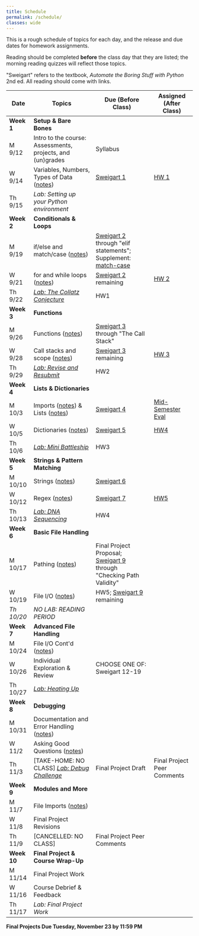 ```yaml
---
title: Schedule
permalink: /schedule/
classes: wide
---
```


This is a rough schedule of topics for each day, and the release and due dates for homework assignments. 

Reading should be completed **before** the class day that they are listed; the morning reading quizzes will reflect those topics.

"Sweigart" refers to the textbook, _Automate the Boring Stuff with Python_ 2nd ed. All reading should come with links. 

| Date	| Topics	| Due (Before Class) |	Assigned (After Class) |
| ------- | --------------- | ------------- | -------------- |
| **Week 1** | **Setup & Bare Bones** | | |
| M 9/12 | Intro to the course: Assessments, projects, and (un)grades | Syllabus | |
| W 9/14 | Variables, Numbers, Types of Data ([notes][notes-wk1-vars]) | [Sweigart 1][sweigart-1]| [HW 1][hw-1] |
| Th 9/15 | _Lab: Setting up your Python environment_| | |
| **Week 2** | **Conditionals & Loops** | | |
| M 9/19 | if/else and match/case ([notes][notes-wk2-if])| [Sweigart 2][sweigart-2] through "elif statements"; Supplement: [match-case][wk1-supp] | |
| W 9/21 | for and while loops ([notes][notes-wk2-loops]) | [Sweigart 2][sweigart-2] remaining | [HW 2][hw-2] |
| Th 9/22 | [_Lab: The Collatz Conjecture_][lab-2] | HW1 | |
| **Week 3** | **Functions** | | |
| M 9/26 | Functions ([notes][notes-wk3-functions])| [Sweigart 3][sweigart-3] through "The Call Stack" | |
| W 9/28 | Call stacks and scope ([notes][notes-wk3-scope]) | [Sweigart 3][sweigart-3] remaining | [HW 3][hw-3] |
| Th 9/29 | [_Lab: Revise and Resubmit_][lab-3] | HW2 | |]
| **Week 4** | **Lists & Dictionaries** | | |
| M 10/3 | Imports ([notes][notes-wk4-imports]) & Lists ([notes][notes-wk4-lists]) | [Sweigart 4][sweigart-4] | [Mid-Semester Eval][mid-eval] |
| W 10/5 | Dictionaries ([notes][notes-wk4-dicts]) | [Sweigart 5][sweigart-5] | [HW4][hw-4] |
| Th 10/6 | [_Lab: Mini Battleship_][lab-4] | HW3| |
| **Week 5** | **Strings & Pattern Matching** | | |
| M 10/10 | Strings ([notes][notes-wk5-strings]) | [Sweigart 6][sweigart-6] | |
| W 10/12 | Regex ([notes][notes-wk5-regex]) | [Sweigart 7][sweigart-7] | [HW5][hw-5] | 
| Th 10/13 | [_Lab: DNA Sequencing_][lab-5] | HW4 | |
| **Week 6** | **Basic File Handling** | | |
| M 10/17 | Pathing ([notes][notes-wk6-pathing]) | Final Project Proposal; [Sweigart 9][sweigart-9] through "Checking Path Validity" | |
| W 10/19 | File I/O ([notes][notes-wk6-file]) | HW5; [Sweigart 9][sweigart-9] remaining | | 
| _Th 10/20_ | _NO LAB: READING PERIOD_ | | |
| **Week 7** | **Advanced File Handling** | | |
| M 10/24 | File I/O Cont'd ([notes][notes-wk7-file])|  | |
| W 10/26 | Individual Exploration & Review | CHOOSE ONE OF: Sweigart 12-19 | |
| Th 10/27 | [_Lab: Heating Up_][lab-7] | | |
| **Week 8** | **Debugging** | | |
| M 10/31 | Documentation and Error Handling ([notes][notes-wk8-docs])| | | 
| W 11/2 | Asking Good Questions ([notes][notes-wk8-mwe]) | | |
| Th 11/3 | [TAKE-HOME: NO CLASS] [_Lab: Debug Challenge_][lab-8]  | Final Project Draft | Final Project Peer Comments
| **Week 9** | **Modules and More** | | | 
| M 11/7 | File Imports ([notes][notes-wk9-imports2]) | | |
| W 11/8 | Final Project Revisions | | |
| Th 11/9 | [CANCELLED: NO CLASS] | Final Project Peer Comments |
| **Week 10** | **Final Project & Course Wrap-Up** | | |
| M 11/14 | Final Project Work |  | | 
| W 11/16 | Course Debrief & Feedback |  | |
| Th 11/17 | _Lab: Final Project Work_

**Final Projects Due Tuesday, November 23 by 11:59 PM**


[sweigart-1]: https://automatetheboringstuff.com/2e/chapter1/
[sweigart-2]: https://automatetheboringstuff.com/2e/chapter2/
[sweigart-3]: https://automatetheboringstuff.com/2e/chapter3/
[sweigart-4]: https://automatetheboringstuff.com/2e/chapter4/
[sweigart-5]: https://automatetheboringstuff.com/2e/chapter5/
[sweigart-6]: https://automatetheboringstuff.com/2e/chapter6/
[sweigart-7]: https://automatetheboringstuff.com/2e/chapter7/ 
[sweigart-9]: https://automatetheboringstuff.com/2e/chapter9/ 

[wk1-supp]: https://towardsdatascience.com/the-match-case-in-python-3-10-is-not-that-simple-f65b350bb025

[hw-1]: https://alackles.github.io/CMSC-140-WT-22/hwk/hwk1/
[hw-2]: https://alackles.github.io/CMSC-140-WT-22/hwk/hwk2/
[hw-3]: https://alackles.github.io/CMSC-140-WT-22/hwk/hwk3/
[hw-4]: https://alackles.github.io/CMSC-140-WT-22/hwk/hwk4/
[hw-5]: https://alackles.github.io/CMSC-140-WT-22/hwk/hwk5/
 
[lab-2]: https://alackles.github.io/CMSC-140-WT-22/labs/lab2/
[lab-3]: https://alackles.github.io/CMSC-140-WT-22/labs/lab3/
[lab-4]: https://alackles.github.io/CMSC-140-WT-22/labs/lab4/
[lab-5]: https://alackles.github.io/CMSC-140-WT-22/labs/lab5/
[lab-7]: https://alackles.github.io/CMSC-140-WT-22/labs/lab7/
[lab-8]: https://alackles.github.io/CMSC-140-WT-22/labs/lab8/

[notes-wk1-vars]: https://alackles.github.io/CMSC-140-WT-22/lectures/wk1-vars/
[notes-wk2-if]: https://alackles.github.io/CMSC-140-WT-22/lectures/wk2-if/
[notes-wk2-loops]:https://alackles.github.io/CMSC-140-WT-22/lectures/wk2-loops/
[notes-wk3-functions]:https://alackles.github.io/CMSC-140-WT-22/lectures/wk3-functions/
[notes-wk3-scope]:https://alackles.github.io/CMSC-140-WT-22/lectures/wk3-scope/
[notes-wk4-imports]:https://alackles.github.io/CMSC-140-WT-22/lectures/wk3-imports/
[notes-wk4-lists]:https://alackles.github.io/CMSC-140-WT-22/lectures/wk4-lists/
[notes-wk4-dicts]:https://alackles.github.io/CMSC-140-WT-22/lectures/wk4-dicts/
[notes-wk5-strings]:https://alackles.github.io/CMSC-140-WT-22/lectures/wk5-strings/
[notes-wk5-regex]:https://alackles.github.io/CMSC-140-WT-22/lectures/wk5-regex/
[notes-wk6-pathing]:https://alackles.github.io/CMSC-140-WT-22/lectures/wk6-pathing/
[notes-wk6-file]:https://alackles.github.io/CMSC-140-WT-22/lectures/wk6-basic-io/
[notes-wk7-file]:https://alackles.github.io/CMSC-140-WT-22/lectures/wk7-adv-io/
[notes-wk8-docs]:https://alackles.github.io/CMSC-140-WT-22/lectures/wk8-docs/
[notes-wk8-mwe]:https://alackles.github.io/CMSC-140-WT-22/lectures/wk8-mwe/
[notes-wk9-imports2]:https://alackles.github.io/CMSC-140-WT-22/lectures/wk9-imports2/

[mid-eval]: https://forms.gle/fqZHa3oJBHAAtmHa8

